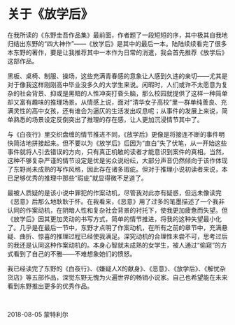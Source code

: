 # 关于《放学后》

在我所读的《东野圭吾作品集》最前面，作者题了一段短短的序，其中极其自我地归结出东野的“四大神作”——《放学后》是其中的最后一本。陆陆续续看完了很多本东野的著作，要是让我推荐其中一本作为日常的消遣，我会首先推荐《放学后》这部作品。

黑板、桌椅、制服、操场，这些充满青春感的意象让人感到久违的亲切——尤其是对于像我这样刚刚高中毕业没多久的大学生来说。闲暇时，人们或许不太愿意为复杂的社会背景、抑或是黑暗的人性冲突打昏头脑，那么校园就提供了这样一种简单却又富有趣味的推理场景。从情感上说，面对“清华女子高校”里一群单纯善良、充满灵性的高中女孩，还有谁会为逼仄的生活发出叹息呢；从事件的发展上来说，简单熟悉的场景设定反倒突出了推理的存在感，让人更加沉浸情节其中了。

与《白夜行》里交织盘缠的情节推进不同，《放学后》更像是将接连不断的事件明快简洁地拼接起来。但不要以为《放学后》后因为“直白”失了伏笔，从一开始这些事件就将人引去错误的方向，只有真正机敏的读者才能意识到案件的真相。当然，这种不够复杂严谨的情节设定是优是劣众说纷纭，大部分声音仍然倾向于该作体现了东野尚未成熟的写作风格，因此存在诸多瑕疵。但对于推理小说初读者来说，本已足够优秀的推理中那些“瑕疵”就显得微不足道了。

最被人质疑的是该小说中罪犯的作案动机，尽管我对此亦有疑惑，但远未像读完《恶意》后那么地耿耿于怀。在我看来，《恶意》用了过多的笔墨描述了一个我非认同的作案动机，在阴暗人性和复杂社会背景的衬托下，使我更加疲惫而失望。但《放学后》因其更加灵动的书写方式，简单的情节推进，将我的这种失望最小化了。几乎是在最后一节中，东野才点明了作案动机，在所有之前的章节中，充满悬疑、曲折、惊喜的推理过程已经使我满足。深究动机的合理性未尝不可，思考过后的我还是认同这种作案动机的。本身心智就未成熟的女学生，被人通过“偷窥”的方式看到了自己的不雅——不难想象她们的愤怒。

我已经读完了东野的《白夜行》、《嫌疑人X的献身》、《恶意》、《放学后》、《解忧杂货店》等五部作品，深觉东野无愧为火遍世界的畅销小说家。自己也希望能在未来看到东野推出更多的优秀作品。

&nbsp;

2018-08-05 蒙特利尔
